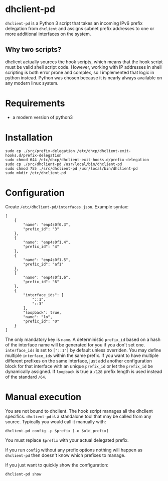 # dhclient-pd
`dhclient-pd` is a Python 3 script that takes an incoming IPv6 prefix delegation
from `dhclient` and assigns subnet prefix addresses to one or more additional
interfaces on the system.

## Why two scripts?
dhclient actually sources the hook scripts, which means that the hook script
must be valid shell script code. However, working with IP addresses in shell
scripting is both error prone and complex, so I implemented that logic in
python instead. Python was chosen because it is nearly always available on any
modern linux system.

# Requirements
* a modern version of python3

# Installation

    sudo cp ./src/prefix-delegation /etc/dhcp/dhclient-exit-hooks.d/prefix-delegation
    sudo chmod 644 /etc/dhcp/dhclient-exit-hooks.d/prefix-delegation
    sudo cp ./src/dhclient-pd /usr/local/bin/dhclient-pd
    sudo chmod 755 ./src/dhclient-pd /usr/local/bin/dhclient-pd
    sudo mkdir /etc/dhclient-pd

# Configuration
Create `/etc/dhclient-pd/interfaces.json`. Example syntax:

    [
        {
            "name": "enp4s0f0.3",
            "prefix_id": "3"
        },
        {
            "name": "enp4s0f1.4",
            "prefix_id": "4"
        },
        {
            "name": "enp4s0f1.5",
            "prefix_id": "af1"
        },
        {
            "name": "enp4s0f1.6",
            "prefix_id": "6"
        },
        {
            "interface_ids": [
                "::1",
                "::3"
            ],
            "loopback": true,
            "name": "lo",
            "prefix_id": "0"
        }
    ]

The only mandatory key is `name`. A deterministic `prefix_id` based on a hash
of the interface name will be generated for you if you don't set one.
`interface_ids` is set to `["::1"]` by default unless overriden. You may define
multiple `interface_ids` within the same prefix.
If you want to have multiple different prefixes on the same interface, just add
another configuration block for that interface with an unique `prefix_id` or
let the `prefix_id` be dynamically assigned.
If `loopback` is true a `/128` prefix length is used instead of the standard
`/64`.

# Manual execution
You are not bound to dhclient. The hook script manages all the dhclient
specifics. `dhclient-pd` is a standalone tool that may be called from any
source. Typically you would call it manually with:

    dhclient-pd config -p $prefix [-o $old_prefix]

You must replace `$prefix` with your actual delegated prefix.

If you run `config` without any prefix options nothing will happen as
`dhclient-pd` then doesn't know which prefixes to manage.

If you just want to quickly show the configuration:

    dhclient-pd show
